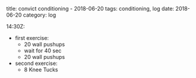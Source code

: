 title: convict conditioning - 2018-06-20
tags: conditioning, log
date: 2018-06-20
category: log

14:30Z:

- first exercise:
    - 20 wall pushups
    - wait for 40 sec
    - 20 wall pushups
- second exercise:
    - 8 Knee Tucks
